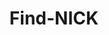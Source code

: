 ---
title: Find-NICK
github: https://github.com/Find-NICK
mode: light
transition: 1s
score: 81.9
archetype:
- Stats and Metrics
---
